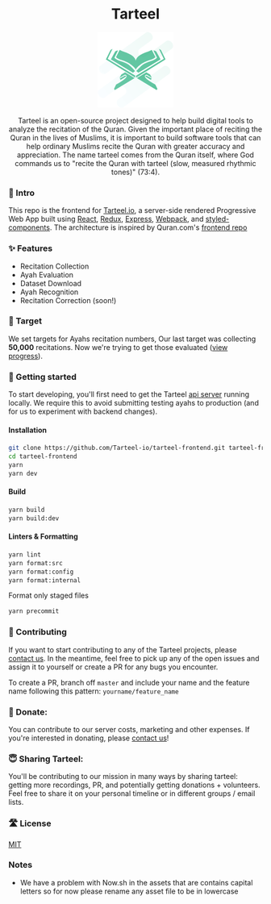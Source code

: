 <p align='center'>
  <h1 align='center'>Tarteel</h1>
  <p align='center'><img width='150' src='https://raw.githubusercontent.com/bahaa96/Tarteel-frontend/master/public/logo-3x.png' /></p>
  <p align='center'>
    Tarteel is an open-source project designed to help build digital tools to analyze the recitation of the Quran. Given the important place of reciting the Quran in the lives of Muslims, it is important to build software tools that can help ordinary Muslims recite the Quran with greater accuracy and appreciation. The name tarteel comes from the Quran itself, where God commands us to "recite the Quran with tarteel (slow, measured rhythmic tones)" (73:4).
  </p>
</p>

### 👋 Intro
This repo is the frontend for <a href="tarteel.io" target="_blank">Tarteel.io</a>, a server-side rendered Progressive Web App built using [React](https://github.com/facebook/react), [Redux](https://github.com/reduxjs/redux), [Express](https://github.com/expressjs/express), [Webpack](https://github.com/webpack), and [styled-components](https://github.com/styled-components/styled-components). The architecture is inspired by Quran.com's <a href="https://github.com/quran/quran.com-frontend" target="_blank">frontend repo</a>

### ✨ Features
<ul>
  <li> Recitation Collection </li>
  <li> Ayah Evaluation</li>
  <li> Dataset Download </li>
  <li> Ayah Recognition </li>
  <li> Recitation Correction (soon!)</li>
</ul>

### 🎯 Target
We set targets for Ayahs recitation numbers, Our last target was collecting <b>50,000</b> recitations. Now we're trying to get those evaluated (<a href="https://tarteel.io/about" target="_blank">view progress</a>).

### 🔧 Getting started

To start developing, you'll first need to get the Tarteel [api server](https://github.com/Tarteel-io/tarteel.io) running locally. We require this to avoid submitting testing ayahs to production (and for us to experiment with backend changes).

#### Installation

```bash
git clone https://github.com/Tarteel-io/tarteel-frontend.git tarteel-frontend
cd tarteel-frontend
yarn
yarn dev
```

#### Build

```bash
yarn build
yarn build:dev
```

#### Linters & Formatting

```bash
yarn lint
yarn format:src
yarn format:config
yarn format:internal
```
Format only staged files
```bash
yarn precommit
```

### 🔨 Contributing

If you want to start contributing to any of the Tarteel projects, please [contact us](https://tarteel.io/contact). In the meantime, feel free to pick up any of the open issues and assign it to yourself or create a PR for any bugs you encounter.

To create a PR, branch off `master` and include your name and the feature name following this pattern: `yourname/feature_name`


### 💸 Donate:
You can contribute to our server costs, marketing and other expenses. If you're interested in donating, please [contact us](https://tarteel.io/contact)!

### 😇 Sharing Tarteel:
You'll be contributing to our mission in many ways by sharing tarteel: getting more recordings, PR, and potentially getting donations + volunteers. Feel free to share it on your personal timeline or in different groups / email lists.

### 🛣 License
<a href="https://github.com/Tarteel-io/tarteel-frontend/blob/master/LICENSE">MIT</a>

### Notes
<ul>
 <li>
  We have a problem with Now.sh in the assets that are contains capital letters so for now please rename any asset file to be in lowercase
 </li>
</ul>
